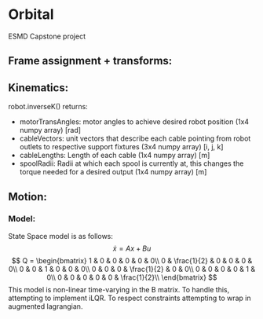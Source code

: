 # Orbital
ESMD Capstone project

## Frame assignment + transforms:

## Kinematics:
robot.inverseK() returns:
  - motorTransAngles:   motor angles to achieve desired robot position (1x4 numpy array) [rad]
  - cableVectors:       unit vectors that describe each cable pointing from robot outlets to respective support fixtures (3x4 numpy array) [i, j, k]
  - cableLengths:       Length of each cable (1x4 numpy array) [m]
  - spoolRadii:         Radii at which each spool is currently at, this changes the torque needed for a desired output (1x4 numpy array) [m]
  
## Motion:

### Model:
  State Space model is as follows:
  $$\dot{x} = Ax + Bu$$
$$
Q = 
\begin{bmatrix}
1 & 0 & 0 & 0 & 0 & 0\\  
0 & \frac{1}{2} & 0 & 0 & 0 & 0\\
0 & 0 & 1 & 0 & 0 & 0\\
0 & 0 & 0 & \frac{1}{2} & 0 & 0\\
0 & 0 & 0 & 0 & 1 & 0\\
0 & 0 & 0 & 0 & 0 & \frac{1}{2}\\
\end{bmatrix}
$$
This model is non-linear time-varying in the B matrix. To handle this, attempting to implement iLQR. To respect constraints attempting to wrap in augmented lagrangian.


